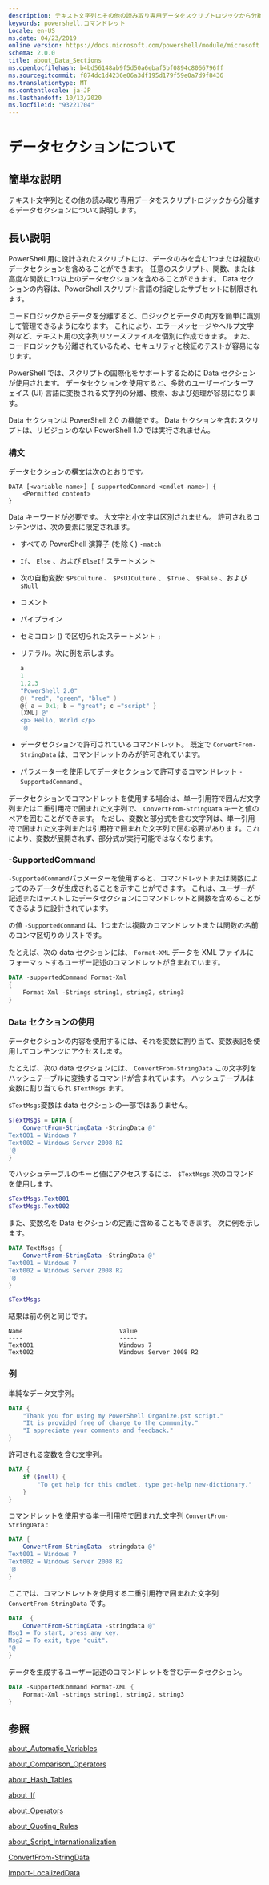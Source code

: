 ```yaml
---
description: テキスト文字列とその他の読み取り専用データをスクリプトロジックから分離するデータセクションについて説明します。
keywords: powershell,コマンドレット
Locale: en-US
ms.date: 04/23/2019
online version: https://docs.microsoft.com/powershell/module/microsoft.powershell.core/about/about_data_sections?view=powershell-6&WT.mc_id=ps-gethelp
schema: 2.0.0
title: about_Data_Sections
ms.openlocfilehash: b4bd56148ab9f5d50a6ebaf5bf0894c8066796ff
ms.sourcegitcommit: f874dc1d4236e06a3df195d179f59e0a7d9f8436
ms.translationtype: MT
ms.contentlocale: ja-JP
ms.lasthandoff: 10/13/2020
ms.locfileid: "93221704"
---
```

# <a name="about-data-sections"></a>データセクションについて

## <a name="short-description"></a>簡単な説明
テキスト文字列とその他の読み取り専用データをスクリプトロジックから分離するデータセクションについて説明します。

## <a name="long-description"></a>長い説明

PowerShell 用に設計されたスクリプトには、データのみを含む1つまたは複数のデータセクションを含めることができます。 任意のスクリプト、関数、または高度な関数に1つ以上のデータセクションを含めることができます。 Data セクションの内容は、PowerShell スクリプト言語の指定したサブセットに制限されます。

コードロジックからデータを分離すると、ロジックとデータの両方を簡単に識別して管理できるようになります。 これにより、エラーメッセージやヘルプ文字列など、テキスト用の文字列リソースファイルを個別に作成できます。 また、コードロジックも分離されているため、セキュリティと検証のテストが容易になります。

PowerShell では、スクリプトの国際化をサポートするために Data セクションが使用されます。
データセクションを使用すると、多数のユーザーインターフェイス (UI) 言語に変換される文字列の分離、検索、および処理が容易になります。

Data セクションは PowerShell 2.0 の機能です。 Data セクションを含むスクリプトは、リビジョンのない PowerShell 1.0 では実行されません。

### <a name="syntax"></a>構文

データセクションの構文は次のとおりです。

```
DATA [<variable-name>] [-supportedCommand <cmdlet-name>] {
    <Permitted content>
}
```

Data キーワードが必要です。 大文字と小文字は区別されません。 許可されるコンテンツは、次の要素に限定されます。

- すべての PowerShell 演算子 (を除く) `-match`
- `If`、 `Else` 、および `ElseIf` ステートメント
- 次の自動変数: `$PsCulture` 、 `$PsUICulture` 、 `$True` 、 `$False` 、および `$Null`
- コメント
- パイプライン
- セミコロン () で区切られたステートメント `;`
- リテラル。次に例を示します。

  ```powershell
  a
  1
  1,2,3
  "PowerShell 2.0"
  @( "red", "green", "blue" )
  @{ a = 0x1; b = "great"; c ="script" }
  [XML] @'
  <p> Hello, World </p>
  '@
  ```

- データセクションで許可されているコマンドレット。 既定で `ConvertFrom-StringData` は、コマンドレットのみが許可されています。
- パラメーターを使用してデータセクションで許可するコマンドレット `-SupportedCommand` 。

データセクションでコマンドレットを使用する場合は、単一引用符で囲んだ文字列または二重引用符で囲まれた文字列で、 `ConvertFrom-StringData` キーと値のペアを囲むことができます。 ただし、変数と部分式を含む文字列は、単一引用符で囲まれた文字列または引用符で囲まれた文字列で囲む必要があります。これにより、変数が展開されず、部分式が実行可能ではなくなります。

### <a name="-supportedcommand"></a>-SupportedCommand

`-SupportedCommand`パラメーターを使用すると、コマンドレットまたは関数によってのみデータが生成されることを示すことができます。 これは、ユーザーが記述またはテストしたデータセクションにコマンドレットと関数を含めることができるように設計されています。

の値 `-SupportedCommand` は、1つまたは複数のコマンドレットまたは関数の名前のコンマ区切りのリストです。

たとえば、次の data セクションには、 `Format-XML` データを XML ファイルにフォーマットするユーザー記述のコマンドレットが含まれています。

```powershell
DATA -supportedCommand Format-Xml
{
    Format-Xml -Strings string1, string2, string3
}
```

### <a name="using-a-data-section"></a>Data セクションの使用

データセクションの内容を使用するには、それを変数に割り当て、変数表記を使用してコンテンツにアクセスします。

たとえば、次の data セクションには、 `ConvertFrom-StringData` この文字列をハッシュテーブルに変換するコマンドが含まれています。 ハッシュテーブルは変数に割り当てられ `$TextMsgs` ます。

`$TextMsgs`変数は data セクションの一部ではありません。

```powershell
$TextMsgs = DATA {
    ConvertFrom-StringData -StringData @'
Text001 = Windows 7
Text002 = Windows Server 2008 R2
'@
}
```

でハッシュテーブルのキーと値にアクセスするには、 `$TextMsgs` 次のコマンドを使用します。

```powershell
$TextMsgs.Text001
$TextMsgs.Text002
```

また、変数名を Data セクションの定義に含めることもできます。 次に例を示します。

```powershell
DATA TextMsgs {
    ConvertFrom-StringData -StringData @'
Text001 = Windows 7
Text002 = Windows Server 2008 R2
'@
}

$TextMsgs
```

結果は前の例と同じです。

```Output
Name                           Value
----                           -----
Text001                        Windows 7
Text002                        Windows Server 2008 R2
```

### <a name="examples"></a>例

単純なデータ文字列。

```powershell
DATA {
    "Thank you for using my PowerShell Organize.pst script."
    "It is provided free of charge to the community."
    "I appreciate your comments and feedback."
}
```

許可される変数を含む文字列。

```powershell
DATA {
    if ($null) {
        "To get help for this cmdlet, type get-help new-dictionary."
    }
}
```

コマンドレットを使用する単一引用符で囲まれた文字列 `ConvertFrom-StringData` :

```powershell
DATA {
    ConvertFrom-StringData -stringdata @'
Text001 = Windows 7
Text002 = Windows Server 2008 R2
'@
}
```

ここでは、コマンドレットを使用する二重引用符で囲まれた文字列 `ConvertFrom-StringData` です。

```powershell
DATA  {
    ConvertFrom-StringData -stringdata @"
Msg1 = To start, press any key.
Msg2 = To exit, type "quit".
"@
}
```

データを生成するユーザー記述のコマンドレットを含むデータセクション。

```powershell
DATA -supportedCommand Format-XML {
    Format-Xml -strings string1, string2, string3
}
```

## <a name="see-also"></a>参照

[about_Automatic_Variables](about_Automatic_Variables.md)

[about_Comparison_Operators](about_Comparison_Operators.md)

[about_Hash_Tables](about_Hash_Tables.md)

[about_If](about_If.md)

[about_Operators](about_Operators.md)

[about_Quoting_Rules](about_Quoting_Rules.md)

[about_Script_Internationalization](about_Script_Internationalization.md)

[ConvertFrom-StringData](xref:Microsoft.PowerShell.Utility.ConvertFrom-StringData)

[Import-LocalizedData](xref:Microsoft.PowerShell.Utility.Import-LocalizedData)
